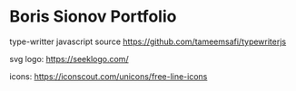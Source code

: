 # Boris Sionov Portfolio

type-writter javascript source
https://github.com/tameemsafi/typewriterjs

svg logo:
https://seeklogo.com/

icons:
https://iconscout.com/unicons/free-line-icons
